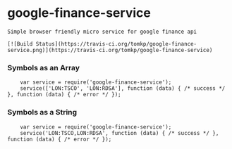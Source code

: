 
# google-finance-service

    Simple browser friendly micro service for google finance api

    [![Build Status](https://travis-ci.org/tomkp/google-finance-service.png)](https://travis-ci.org/tomkp/google-finance-service)


### Symbols as an Array

```
    var service = require('google-finance-service');
    service(['LON:TSCO', 'LON:RDSA'], function (data) { /* success */ }, function (data) { /* error */ });
```


### Symbols as a String

```
    var service = require('google-finance-service');
    service('LON:TSCO,LON:RDSA', function (data) { /* success */ }, function (data) { /* error */ });
```
